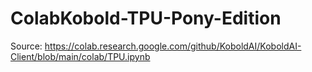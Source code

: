 # ColabKobold-TPU-Pony-Edition
Source: https://colab.research.google.com/github/KoboldAI/KoboldAI-Client/blob/main/colab/TPU.ipynb
